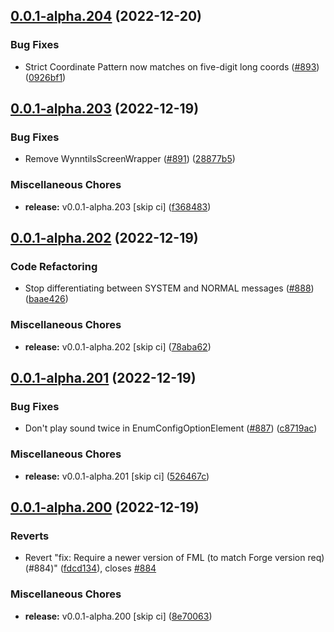 ## [0.0.1-alpha.204](https://github.com/Wynntils/Artemis/compare/v0.0.1-alpha.203...v0.0.1-alpha.204) (2022-12-20)


### Bug Fixes

* Strict Coordinate Pattern now matches on five-digit long coords ([#893](https://github.com/Wynntils/Artemis/issues/893)) ([0926bf1](https://github.com/Wynntils/Artemis/commit/0926bf1908068630c785d4ba1a8bf0ccfe9ebb4f))

## [0.0.1-alpha.203](https://github.com/Wynntils/Artemis/compare/v0.0.1-alpha.202...v0.0.1-alpha.203) (2022-12-19)


### Bug Fixes

* Remove WynntilsScreenWrapper ([#891](https://github.com/Wynntils/Artemis/issues/891)) ([28877b5](https://github.com/Wynntils/Artemis/commit/28877b596cc3f6ba274d1d59af51f644cfdaee8e))


### Miscellaneous Chores

* **release:** v0.0.1-alpha.203 [skip ci] ([f368483](https://github.com/Wynntils/Artemis/commit/f368483808f17948a814b843afc55f7f5822de11))

## [0.0.1-alpha.202](https://github.com/Wynntils/Artemis/compare/v0.0.1-alpha.201...v0.0.1-alpha.202) (2022-12-19)


### Code Refactoring

* Stop differentiating between SYSTEM and NORMAL messages ([#888](https://github.com/Wynntils/Artemis/issues/888)) ([baae426](https://github.com/Wynntils/Artemis/commit/baae42644c5650fdaf1e4395c5cdf5cf31459d7d))


### Miscellaneous Chores

* **release:** v0.0.1-alpha.202 [skip ci] ([78aba62](https://github.com/Wynntils/Artemis/commit/78aba626dd1868450a6ce9de156ecace9549e1c9))

## [0.0.1-alpha.201](https://github.com/Wynntils/Artemis/compare/v0.0.1-alpha.200...v0.0.1-alpha.201) (2022-12-19)


### Bug Fixes

* Don't play sound twice in EnumConfigOptionElement ([#887](https://github.com/Wynntils/Artemis/issues/887)) ([c8719ac](https://github.com/Wynntils/Artemis/commit/c8719accad041c61f449642750e7d9be98f33676))


### Miscellaneous Chores

* **release:** v0.0.1-alpha.201 [skip ci] ([526467c](https://github.com/Wynntils/Artemis/commit/526467c049468e7fa9b9b69ffd022aed79e39d69))

## [0.0.1-alpha.200](https://github.com/Wynntils/Artemis/compare/v0.0.1-alpha.199...v0.0.1-alpha.200) (2022-12-19)


### Reverts

* Revert "fix: Require a newer version of FML (to match Forge version req) (#884)" ([fdcd134](https://github.com/Wynntils/Artemis/commit/fdcd1348c22f63a377f06f2ba1833e32547f7c1c)), closes [#884](https://github.com/Wynntils/Artemis/issues/884)


### Miscellaneous Chores

* **release:** v0.0.1-alpha.200 [skip ci] ([8e70063](https://github.com/Wynntils/Artemis/commit/8e70063f3bd2365960c6c752b2521b3e64180baf))

